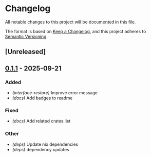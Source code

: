 # Changelog

All notable changes to this project will be documented in this file.

The format is based on [Keep a Changelog](https://keepachangelog.com/en/1.0.0/),
and this project adheres to [Semantic Versioning](https://semver.org/spec/v2.0.0.html).

## [Unreleased]

## [0.1.1](https://github.com/fooker/photonic/compare/photonic-interface-restore-v0.1.0...photonic-interface-restore-v0.1.1) - 2025-09-21

### Added

- *(interface-restore)* Improve error message
- *(docs)* Add badges to readme

### Fixed

- *(docs)* Add related crates list

### Other

- *(deps)* Update nix dependencies
- *(deps)* dependency updates
